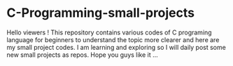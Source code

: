 # C-Programming-small-projects
Hello viewers ! This repository contains various codes of C programing language for beginners to understand the topic more clearer and here are my small project codes. I am learning and exploring so I will daily post some new small projects as repos.  Hope you guys like it ...
